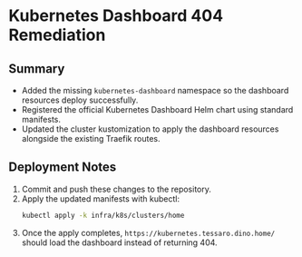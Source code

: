 # Kubernetes Dashboard 404 Remediation

## Summary
- Added the missing `kubernetes-dashboard` namespace so the dashboard resources deploy successfully.
- Registered the official Kubernetes Dashboard Helm chart using standard manifests.
- Updated the cluster kustomization to apply the dashboard resources alongside the existing Traefik routes.

## Deployment Notes
1. Commit and push these changes to the repository.
2. Apply the updated manifests with kubectl:
   ```bash
   kubectl apply -k infra/k8s/clusters/home
   ```
3. Once the apply completes, `https://kubernetes.tessaro.dino.home/` should load the dashboard instead of returning 404.
